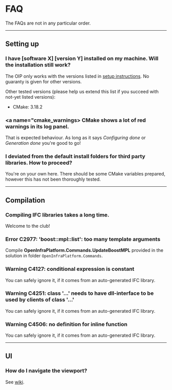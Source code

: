 # FAQ

The FAQs are not in any particular order.

---
## Setting up

### <a name="version"></a> I have [software X] [version Y] installed on my machine. Will the installation still work?

The OIP only works with the versions listed in [setup instructions](./SetupHelp.md).
No guaranty is given for other versions.

Other tested versions (please help us extend this list if you succeed with not-yet listed versions):

- CMake: 3.18.2

### <a name="cmake_warnings></a> CMake shows a lot of red warnings in its log panel.

That is expected behaviour.
As long as it says *Configuring done* or *Generation done* you're good to go!

### I deviated from the default install folders for third party libraries. How to proceed?

You're on your own here.
There should be some CMake variables prepared, however this has not been thoroughly tested.

---
## Compilation

### Compiling IFC libraries takes a long time.

Welcome to the club!

### Error C2977: 'boost::mpl::list': too many template arguments

Compile **OpenInfraPlatform.Commands.UpdateBoostMPL** provided in the solution in folder `OpenInfraPlatform.Commands`.

### Warning C4127: conditional expression is constant

You can safely ignore it, if it comes from an auto-generated IFC library.

### Warning C4251: class '...' needs to have dll-interface to be used by clients of class '...'

You can safely ignore it, if it comes from an auto-generated IFC library.

### Warning C4506: no definition for inline function

You can safely ignore it, if it comes from an auto-generated IFC library.

---
## UI

### How do I navigate the viewport?

See [wiki](https://github.com/tumcms/Open-Infra-Platform/wiki/Camera-control).


